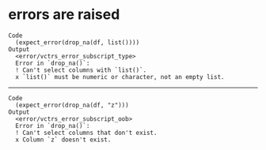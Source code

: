 # errors are raised

    Code
      (expect_error(drop_na(df, list())))
    Output
      <error/vctrs_error_subscript_type>
      Error in `drop_na()`:
      ! Can't select columns with `list()`.
      x `list()` must be numeric or character, not an empty list.

---

    Code
      (expect_error(drop_na(df, "z")))
    Output
      <error/vctrs_error_subscript_oob>
      Error in `drop_na()`:
      ! Can't select columns that don't exist.
      x Column `z` doesn't exist.

